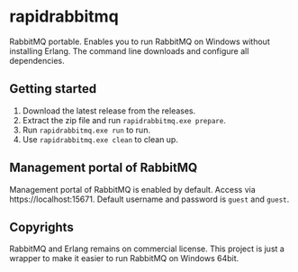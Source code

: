 # rapidrabbitmq
RabbitMQ portable. Enables you to run RabbitMQ on Windows without installing Erlang. The command line downloads and configure all dependencies.

## Getting started
1. Download the latest release from the releases. 
2. Extract the zip file and run `rapidrabbitmq.exe prepare`.
3. Run `rapidrabbitmq.exe run` to run.
4. Use `rapidrabbitmq.exe clean` to clean up.

## Management portal of RabbitMQ
Management portal of RabbitMQ is enabled by default. Access via https://localhost:15671. Default username and password is `guest` and `guest`.

## Copyrights
RabbitMQ and Erlang remains on commercial license. This project is just a wrapper to make it easier to run RabbitMQ on Windows 64bit.

